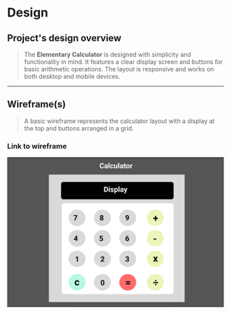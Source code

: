 # Design

## Project's design overview

> The **Elementary Calculator** is designed with simplicity and functionality in
> mind. It features a clear display screen and buttons for basic arithmetic operations.
> The layout is responsive and works on both desktop and mobile devices.

---

## Wireframe(s)

> A basic wireframe represents the calculator layout with a display at the top and
> buttons arranged in a grid.

### Link to wireframe

![View Wireframe](./calculator_wireframe.png)
